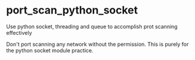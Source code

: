 # port_scan_python_socket
Use python socket, threading and queue to accomplish prot scanning effectively

Don't port scanning any network without the permission. This is purely for the python socket module practice. 
